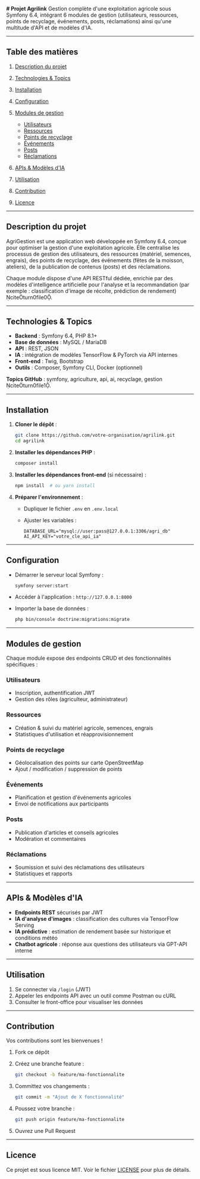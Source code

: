 **# Projet Agrilink**
Gestion complète d'une exploitation agricole sous Symfony 6.4, intégrant 6 modules de gestion (utilisateurs, ressources, points de recyclage, événements, posts, réclamations) ainsi qu'une multitude d'API et de modèles d'IA.

---

## Table des matières

1. [Description du projet](#description-du-projet)
2. [Technologies & Topics](#technologies--topics)
3. [Installation](#installation)
4. [Configuration](#configuration)
5. [Modules de gestion](#modules-de-gestion)

   * [Utilisateurs](#utilisateurs)
   * [Ressources](#ressources)
   * [Points de recyclage](#points-de-recyclage)
   * [Événements](#événements)
   * [Posts](#posts)
   * [Réclamations](#réclamations)
6. [APIs & Modèles d'IA](#apis--modèles-dia)
7. [Utilisation](#utilisation)
8. [Contribution](#contribution)
9. [Licence](#licence)

---

## Description du projet

AgriGestion est une application web développée en Symfony 6.4, conçue pour optimiser la gestion d'une exploitation agricole. Elle centralise les processus de gestion des utilisateurs, des ressources (matériel, semences, engrais), des points de recyclage, des événements (fêtes de la moisson, ateliers), de la publication de contenus (posts) et des réclamations.

Chaque module dispose d'une API RESTful dédiée, enrichie par des modèles d'intelligence artificielle pour l'analyse et la recommandation (par exemple : classification d'image de récolte, prédiction de rendement) citeturn0file0.

---

## Technologies & Topics

* **Backend** : Symfony 6.4, PHP 8.1+
* **Base de données** : MySQL / MariaDB
* **API** : REST, JSON
* **IA** : intégration de modèles TensorFlow & PyTorch via API internes
* **Front-end** : Twig, Bootstrap
* **Outils** : Composer, Symfony CLI, Docker (optionnel)

**Topics GitHub** : symfony, agriculture, api, ai, recyclage, gestion citeturn0file1.

---

## Installation

1. **Cloner le dépôt** :

   ```bash
   git clone https://github.com/votre-organisation/agrilink.git  
   cd agrilink  
   ```
2. **Installer les dépendances PHP** :

   ```bash
   composer install  
   ```
3. **Installer les dépendances front-end** (si nécessaire) :

   ```bash
   npm install  # ou yarn install  
   ```
4. **Préparer l'environnement** :

   * Dupliquer le fichier `.env` en `.env.local`
   * Ajuster les variables :

     ```dotenv
     DATABASE_URL="mysql://user:pass@127.0.0.1:3306/agri_db"  
     AI_API_KEY="votre_cle_api_ia"  
     ```

---

## Configuration

* Démarrer le serveur local Symfony :

  ```bash
  symfony server:start  
  ```
* Accéder à l'application : `http://127.0.0.1:8000`
* Importer la base de données :

  ```bash
  php bin/console doctrine:migrations:migrate  
  ```

---

## Modules de gestion

Chaque module expose des endpoints CRUD et des fonctionnalités spécifiques :

### Utilisateurs

* Inscription, authentification JWT
* Gestion des rôles (agriculteur, administrateur)

### Ressources

* Création & suivi du matériel agricole, semences, engrais
* Statistiques d'utilisation et réapprovisionnement

### Points de recyclage

* Géolocalisation des points sur carte OpenStreetMap
* Ajout / modification / suppression de points

### Événements

* Planification et gestion d'événements agricoles
* Envoi de notifications aux participants

### Posts

* Publication d'articles et conseils agricoles
* Modération et commentaires

### Réclamations

* Soumission et suivi des réclamations des utilisateurs
* Statistiques et rapports

---

## APIs & Modèles d'IA

* **Endpoints REST** sécurisés par JWT
* **IA d'analyse d'images** : classification des cultures via TensorFlow Serving
* **IA prédictive** : estimation de rendement basée sur historique et conditions météo
* **Chatbot agricole** : réponse aux questions des utilisateurs via GPT-API interne

---

## Utilisation

1. Se connecter via `/login` (JWT)
2. Appeler les endpoints API avec un outil comme Postman ou cURL
3. Consulter le front-office pour visualiser les données

---

## Contribution

Vos contributions sont les bienvenues !

1. Fork ce dépôt
2. Créez une branche feature :

   ```bash
   git checkout -b feature/ma-fonctionnalite  
   ```
3. Committez vos changements :

   ```bash
   git commit -m "Ajout de X fonctionnalité"  
   ```
4. Poussez votre branche :

   ```bash
   git push origin feature/ma-fonctionnalite  
   ```
5. Ouvrez une Pull Request

---

## Licence

Ce projet est sous licence MIT. Voir le fichier [LICENSE](LICENSE) pour plus de détails.
